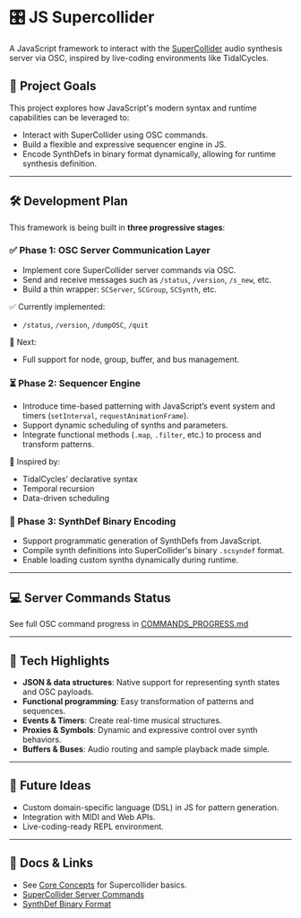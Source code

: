# 🎛️ JS Supercollider

A JavaScript framework to interact with the [SuperCollider](https://supercollider.github.io/) audio synthesis server via OSC, inspired by live-coding environments like TidalCycles.

## 🎯 Project Goals

This project explores how JavaScript's modern syntax and runtime capabilities can be leveraged to:

- Interact with SuperCollider using OSC commands.
- Build a flexible and expressive sequencer engine in JS.
- Encode SynthDefs in binary format dynamically, allowing for runtime synthesis definition.

---

## 🛠️ Development Plan

This framework is being built in **three progressive stages**:

### ✅ Phase 1: OSC Server Communication Layer

- Implement core SuperCollider server commands via OSC.
- Send and receive messages such as `/status`, `/version`, `/s_new`, etc.
- Build a thin wrapper: `SCServer`, `SCGroup`, `SCSynth`, etc.

✅ Currently implemented:

- `/status`, `/version`, `/dumpOSC`, `/quit`

🧩 Next:

- Full support for node, group, buffer, and bus management.

### ⏳ Phase 2: Sequencer Engine

- Introduce time-based patterning with JavaScript’s event system and timers (`setInterval`, `requestAnimationFrame`).
- Support dynamic scheduling of synths and parameters.
- Integrate functional methods (`.map`, `.filter`, etc.) to process and transform patterns.

📌 Inspired by:

- TidalCycles’ declarative syntax
- Temporal recursion
- Data-driven scheduling

### 🧪 Phase 3: SynthDef Binary Encoding

- Support programmatic generation of SynthDefs from JavaScript.
- Compile synth definitions into SuperCollider's binary `.scsyndef` format.
- Enable loading custom synths dynamically during runtime.

---

## 💻 Server Commands Status

See full OSC command progress in [COMMANDS_PROGRESS.md](./COMMANDS_PROGRESS.md)

---

## 🧠 Tech Highlights

- **JSON & data structures**: Native support for representing synth states and OSC payloads.
- **Functional programming**: Easy transformation of patterns and sequences.
- **Events & Timers**: Create real-time musical structures.
- **Proxies & Symbols**: Dynamic and expressive control over synth behaviors.
- **Buffers & Buses**: Audio routing and sample playback made simple.

---

## 🔮 Future Ideas

- Custom domain-specific language (DSL) in JS for pattern generation.
- Integration with MIDI and Web APIs.
- Live-coding-ready REPL environment.

---

## 📂 Docs & Links
- See [Core Concepts](/docs/concepts.md) for Supercollider basics.  
- [SuperCollider Server Commands](https://doc.sccode.org/Reference/Server-Command-Reference.html)
- [SynthDef Binary Format](https://doc.sccode.org/Reference/Synth-Definition-File-Format.html)
